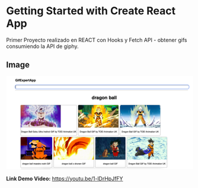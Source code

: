 # Getting Started with Create React App

Primer Proyecto realizado en REACT con Hooks y Fetch API - obtener gifs consumiendo la API de giphy.

## Image

![](images/image1.png)

**Link Demo Video:** https://youtu.be/1-lDrHpJfFY

